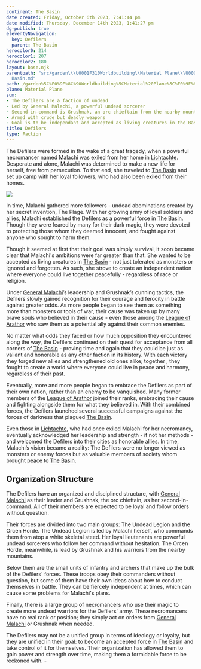 ```yaml
---
continent: The Basin
date created: Friday, October 6th 2023, 7:41:44 pm
date modified: Thursday, December 14th 2023, 1:41:27 pm
dg-publish: true
eleventyNavigation:
  key: Defilers
  parent: The Basin
herocolor0: 214
herocolor1: 207
herocolor2: 180
layout: base.njk
parentpath: "src/garden\\\U0001F310Worldbuilding\\Material Plane\\\U0001F3DE️The Basin/The
  Basin.md"
path: /garden%5C%F0%9F%8C%90Worldbuilding%5CMaterial%20Plane%5C%F0%9F%8F%9E%EF%B8%8FThe%20Basin%5CFactions%5CDefilers/
plane: Material Plane
sum:
- The Defilers are a faction of undead
- Led by General Malachi, a powerful undead sorcerer
- Second-in-command is Grushnak, an orc chieftain from the nearby mountains
- Armed with crude but deadly weapons
- Goal is to be independant and accepted as living creatures in the Basin
title: Defilers
type: Faction
---
```


The Defilers were formed in the wake of a great tragedy, when a powerful necromancer named Malachi was exiled from her home in [Lichtachte](/garden/%F0%9F%8C%90Worldbuilding%5CMaterial%20Plane%5C%F0%9F%8F%9E%EF%B8%8FThe%20Basin%5CRegions%5CLichtachte/Lichtachte). Desperate and alone, Malachi was determined to make a new life for herself, free from persecution. To that end, she traveled to [The Basin](/garden/%F0%9F%8C%90Worldbuilding%5CMaterial%20Plane%5C%F0%9F%8F%9E%EF%B8%8FThe%20Basin/The%20Basin) and set up camp with her loyal followers, who had also been exiled from their homes.

![](/static/Placeholder.png)

In time, Malachi gathered more followers - undead abominations created by her secret invention, The Plage. With her growing army of loyal soldiers and allies, Malachi established the Defilers as a powerful force in [The Basin](/garden/%F0%9F%8C%90Worldbuilding%5CMaterial%20Plane%5C%F0%9F%8F%9E%EF%B8%8FThe%20Basin/The%20Basin). Though they were feared by many for their dark magic, they were devoted to protecting those whom they deemed innocent, and fought against anyone who sought to harm them.

Though it seemed at first that their goal was simply survival, it soon became clear that Malachi's ambitions were far greater than that. She wanted to be accepted as living creatures in [The Basin](/garden/%F0%9F%8C%90Worldbuilding%5CMaterial%20Plane%5C%F0%9F%8F%9E%EF%B8%8FThe%20Basin/The%20Basin) - not just tolerated as monsters or ignored and forgotten. As such, she strove to create an independent nation where everyone could live together peacefully - regardless of race or religion.

Under [General Malachi](/garden/%F0%9F%8C%90Worldbuilding%5CMaterial%20Plane%5C%F0%9F%8F%9E%EF%B8%8FThe%20Basin%5CFactions%5CDefilers/General%20Malachi)’s leadership and Grushnak’s cunning tactics, the Defilers slowly gained recognition for their courage and ferocity in battle against greater odds. As more people began to see them as something more than monsters or tools of war, their cause was taken up by many brave souls who believed in their cause - even those among the [League of Arathor](/garden/%F0%9F%8C%90Worldbuilding%5CMaterial%20Plane%5C%F0%9F%8F%9E%EF%B8%8FThe%20Basin%5CFactions%5CLeague%20of%20Arathor/League%20of%20Arathor) who saw them as a potential ally against their common enemies. 

No matter what odds they faced or how much opposition they encountered along the way, the Defilers continued on their quest for acceptance from all corners of [The Basin](/garden/%F0%9F%8C%90Worldbuilding%5CMaterial%20Plane%5C%F0%9F%8F%9E%EF%B8%8FThe%20Basin/The%20Basin) - proving time and again that they could be just as valiant and honorable as any other faction in its history. With each victory they forged new allies and strengthened old ones alike; together , they fought to create a world where everyone could live in peace and harmony, regardless of their past. 

Eventually, more and more people began to embrace the Defilers as part of their own nation, rather than an enemy to be vanquished. Many former members of the [League of Arathor](/garden/%F0%9F%8C%90Worldbuilding%5CMaterial%20Plane%5C%F0%9F%8F%9E%EF%B8%8FThe%20Basin%5CFactions%5CLeague%20of%20Arathor/League%20of%20Arathor) joined their ranks, embracing their cause and fighting alongside them for what they believed in. With their combined forces, the Defilers launched several successful campaigns against the forces of darkness that plagued [The Basin](/garden/%F0%9F%8C%90Worldbuilding%5CMaterial%20Plane%5C%F0%9F%8F%9E%EF%B8%8FThe%20Basin/The%20Basin).

Even those in [Lichtachte](/garden/%F0%9F%8C%90Worldbuilding%5CMaterial%20Plane%5C%F0%9F%8F%9E%EF%B8%8FThe%20Basin%5CRegions%5CLichtachte/Lichtachte), who had once exiled Malachi for her necromancy, eventually acknowledged her leadership and strength - if not her methods - and welcomed the Defilers into their cities as honorable allies. In time, Malachi’s vision became a reality: The Defilers were no longer viewed as monsters or enemy forces but as valuable members of society whom brought peace to [The Basin](/garden/%F0%9F%8C%90Worldbuilding%5CMaterial%20Plane%5C%F0%9F%8F%9E%EF%B8%8FThe%20Basin/The%20Basin).  

## Organization Structure

The Defilers have an organized and disciplined structure, with [General Malachi](/garden/%F0%9F%8C%90Worldbuilding%5CMaterial%20Plane%5C%F0%9F%8F%9E%EF%B8%8FThe%20Basin%5CFactions%5CDefilers/General%20Malachi) as their leader and Grushnak, the orc chieftain, as her second-in-command. All of their members are expected to be loyal and follow orders without question. 

Their forces are divided into two main groups: The Undead Legion and the Orcen Horde. The Undead Legion is led by Malachi herself, who commands them from atop a white skeletal steed. Her loyal lieutenants are powerful undead sorcerers who follow her command without hesitation. The Orcen Horde, meanwhile, is lead by Grushnak and his warriors from the nearby mountains.

Below them are the small units of infantry and archers that make up the bulk of the Defilers' forces. These troops obey their commanders without question, but some of them have their own ideas about how to conduct themselves in battle. They can be fiercely independent at times, which can cause some problems for Malachi's plans.

Finally, there is a large group of necromancers who use their magic to create more undead warriors for the Defilers' army. These necromancers have no real rank or position; they simply act on orders from [General Malachi](/garden/%F0%9F%8C%90Worldbuilding%5CMaterial%20Plane%5C%F0%9F%8F%9E%EF%B8%8FThe%20Basin%5CFactions%5CDefilers/General%20Malachi) or Grushnak when needed. 

The Defilers may not be a unified group in terms of ideology or loyalty, but they are unified in their goal: to become an accepted force in [The Basin](/garden/%F0%9F%8C%90Worldbuilding%5CMaterial%20Plane%5C%F0%9F%8F%9E%EF%B8%8FThe%20Basin/The%20Basin) and take control of it for themselves. Their organization has allowed them to gain power and strength over time, making them a formidable force to be reckoned with. -